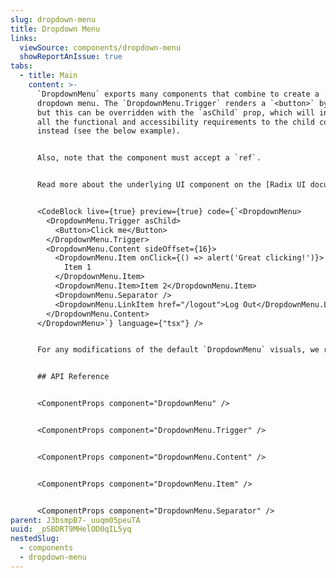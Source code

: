 ```yaml
---
slug: dropdown-menu
title: Dropdown Menu
links:
  viewSource: components/dropdown-menu
  showReportAnIssue: true
tabs:
  - title: Main
    content: >-
      `DropdownMenu` exports many components that combine to create a
      dropdown menu. The `DropdownMenu.Trigger` renders a `<button>` by default,
      but this can be overridden with the `asChild` prop, which will instead add
      all the functional and accessibility requirements to the child component
      instead (see the below example).


      Also, note that the component must accept a `ref`.


      Read more about the underlying UI component on the [Radix UI documentation site](https://radix-ui.com/primitives/docs/components/dropdown-menu).


      <CodeBlock live={true} preview={true} code={`<DropdownMenu>
        <DropdownMenu.Trigger asChild>
          <Button>Click me</Button>
        </DropdownMenu.Trigger>
        <DropdownMenu.Content sideOffset={16}>
          <DropdownMenu.Item onClick={() => alert('Great clicking!')}>
            Item 1
          </DropdownMenu.Item>
          <DropdownMenu.Item>Item 2</DropdownMenu.Item>
          <DropdownMenu.Separator />
          <DropdownMenu.LinkItem href="/logout">Log Out</DropdownMenu.LinkItem>
        </DropdownMenu.Content>
      </DropdownMenu>`} language={"tsx"} />


      For any modifications of the default `DropdownMenu` visuals, we recommend utilising the Radix UI DropdownMenu component directly. You will need to wrap each exported component within a `styled()` function to enable the `css` prop.


      ## API Reference


      <ComponentProps component="DropdownMenu" />


      <ComponentProps component="DropdownMenu.Trigger" />


      <ComponentProps component="DropdownMenu.Content" />


      <ComponentProps component="DropdownMenu.Item" />


      <ComponentProps component="DropdownMenu.Separator" />
parent: J3bsmpB7-_uuqm05peuTA
uuid: _pSBDRT9MHelOD0qIL5yq
nestedSlug:
  - components
  - dropdown-menu
---
```

